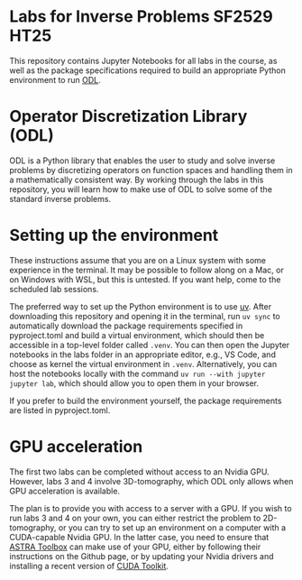 # Labs for Inverse Problems SF2529 HT25

This repository contains Jupyter Notebooks for all labs in the course, as well as the package specifications required to build an appropriate Python environment to run [ODL](https://github.com/odlgroup/odl).

# Operator Discretization Library (ODL)

ODL is a Python library that enables the user to study and solve inverse problems by discretizing operators on function spaces and handling them in a mathematically consistent way. By working through the labs in this repository, you will learn how to make use of ODL to solve some of the standard inverse problems.

# Setting up the environment

These instructions assume that you are on a Linux system with some experience in the terminal. It may be possible to follow along on a Mac, or on Windows with WSL, but this is untested. If you want help, come to the scheduled lab sessions.

The preferred way to set up the Python environment is to use [uv](https://docs.astral.sh/uv). After downloading this repository and opening it in the terminal, run ``uv sync`` to automatically download the package requirements specified in pyproject.toml and build a virtual environment, which should then be accessible in a top-level folder called ``.venv``. You can then open the Jupyter notebooks in the labs folder in an appropriate editor, e.g., VS Code, and choose as kernel the virtual environment in ``.venv``. Alternatively, you can host the notebooks locally with the command ``uv run --with jupyter jupyter lab``, which should allow you to open them in your browser.

If you prefer to build the environment yourself, the package requirements are listed in pyproject.toml.

# GPU acceleration

The first two labs can be completed without access to an Nvidia GPU. However, labs 3 and 4 involve 3D-tomography, which ODL only allows when GPU acceleration is available. 

The plan is to provide you with access to a server with a GPU. If you wish to run labs 3 and 4 on your own, you can either restrict the problem to 2D-tomography, or you can try to set up an environment on a computer with a CUDA-capable Nvidia GPU. In the latter case, you need to ensure that [ASTRA Toolbox](https://github.com/astra-toolbox/astra-toolbox) can make use of your GPU, either by following their instructions on the Github page, or by updating your Nvidia drivers and installing a recent version of [CUDA Toolkit](https://docs.nvidia.com/cuda/cuda-installation-guide-linux/).

